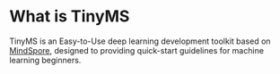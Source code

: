 # What is TinyMS

TinyMS is an Easy-to-Use deep learning development toolkit based on [MindSpore](https://www.mindspore.cn/en/), designed to providing quick-start guidelines for machine learning beginners.
